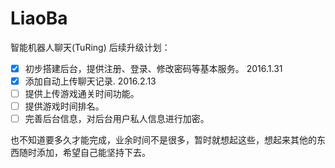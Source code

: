 # LiaoBa
智能机器人聊天(TuRing)
后续升级计划：
- [x] 初步搭建后台，提供注册、登录、修改密码等基本服务。 2016.1.31
- [x] 添加自动上传聊天记录. 2016.2.13
- [ ] 提供上传游戏通关时间功能。
- [ ] 提供游戏时间排名。
- [ ] 完善后台信息，对后台用户私人信息进行加密。

也不知道要多久才能完成，业余时间不是很多，暂时就想起这些，想起来其他的东西随时添加，希望自己能坚持下去。
